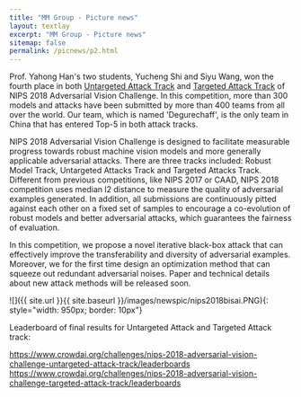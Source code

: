 ```yaml
---
title: "MM Group - Picture news"
layout: textlay
excerpt: "MM Group - Picture news"
sitemap: false
permalink: /picnews/p2.html
---
```


Prof. Yahong Han's two students, Yucheng Shi and Siyu Wang, won the fourth place in both <a href='https://www.crowdai.org/challenges/nips-2018-adversarial-vision-challenge-untargeted-attack-track'> Untargeted Attack Track</a> and <a href='https://www.crowdai.org/challenges/nips-2018-adversarial-vision-challenge-targeted-attack-track'> Targeted Attack Track</a> of NIPS 2018 Adversarial Vision Challenge. In this competition, more than 300 models and attacks have been submitted by more than 400 teams from all over the world. Our team, which is named 'Degurechaff', is the only team in China that has entered Top-5 in both attack tracks.

NIPS 2018 Adversarial Vision Challenge is designed to facilitate measurable progress towards robust machine vision models and more generally applicable adversarial attacks. There are three tracks included: Robust Model Track, Untargeted Attacks Track and Targeted Attacks Track. Different from previous competitions, like NIPS 2017 or CAAD, NIPS 2018 competition uses median l2 distance to measure the quality of adversarial examples generated. In addition, all submissions are continuously pitted against each other on a fixed set of samples to encourage a co-evolution of robust models and better adversarial attacks, which guarantees the fairness of evaluation.

In this competition, we propose a novel iterative black-box attack that can effectively improve the transferability and diversity of adversarial examples. Moreover, we for the first time design an optimization method that can squeeze out redundant adversarial noises. Paper and technical details about new attack methods will be released soon.


![]({{ site.url }}{{ site.baseurl }}/images/newspic/nips2018bisai.PNG){: style="width: 950px; border: 10px"}


Leaderboard of final results for Untargeted Attack and Targeted Attack track: 

<a href='https://www.crowdai.org/challenges/nips-2018-adversarial-vision-challenge-untargeted-attack-track/leaderboards'>https://www.crowdai.org/challenges/nips-2018-adversarial-vision-challenge-untargeted-attack-track/leaderboards</a>
<a href='https://www.crowdai.org/challenges/nips-2018-adversarial-vision-challenge-targeted-attack-track/leaderboards'>https://www.crowdai.org/challenges/nips-2018-adversarial-vision-challenge-targeted-attack-track/leaderboards</a>